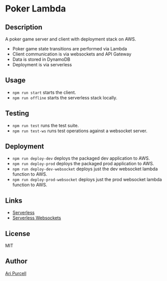 # Poker Lambda

## Description
A poker game server and client with deployment stack on AWS.

- Poker game state transitions are performed via Lambda
- Client communication is via websockets and API Gateway
- Data is stored in DynamoDB
- Deployment is via serverless

## Usage
- `npm run start` starts the client.
- `npm run offline` starts the serverless stack locally.

## Testing
- `npm run test` runs the test suite.
- `npm run test-ws` runs test operations against a websocket server. 

## Deployment
- `npm run deploy-dev` deploys the packaged dev application to AWS.
- `npm run deploy-prod` deploys the packaged prod application to AWS.
- `npm run deploy-dev-websocket` deploys just the dev websocket lambda function to AWS.
- `npm run deploy-prod-websocket` deploys just the prod websocket lambda function to AWS.

## Links
- [Serverless](https://serverless.com)
- [Serverless Websockets](https://serverless.com/framework/docs/providers/aws/events/websocket/)

## License
MIT

## Author
[Ari Purcell](https://aripurcell.com)